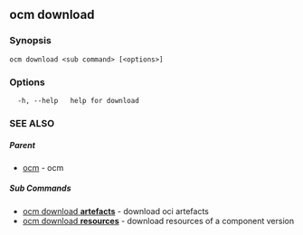 ## ocm download



### Synopsis

```
ocm download <sub command> [<options>]
```

### Options

```
  -h, --help   help for download
```

### SEE ALSO

##### Parent

* [ocm](ocm.md)	 - ocm


##### Sub Commands

* [ocm download <b>artefacts</b>](ocm_download_artefacts.md)	 - download oci artefacts
* [ocm download <b>resources</b>](ocm_download_resources.md)	 - download resources of a component version

